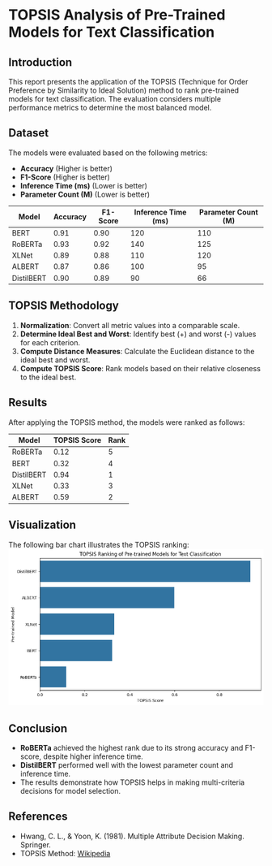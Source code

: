# TOPSIS Analysis of Pre-Trained Models for Text Classification

## Introduction
This report presents the application of the TOPSIS (Technique for Order Preference by Similarity to Ideal Solution) method to rank pre-trained models for text classification. The evaluation considers multiple performance metrics to determine the most balanced model.

## Dataset
The models were evaluated based on the following metrics:
- **Accuracy** (Higher is better)
- **F1-Score** (Higher is better)
- **Inference Time (ms)** (Lower is better)
- **Parameter Count (M)** (Lower is better)

| Model       | Accuracy | F1-Score | Inference Time (ms) | Parameter Count (M) |
|------------|----------|----------|--------------------|------------------|
| BERT       | 0.91     | 0.90     | 120                | 110              |
| RoBERTa    | 0.93     | 0.92     | 140                | 125              |
| XLNet      | 0.89     | 0.88     | 110                | 120              |
| ALBERT     | 0.87     | 0.86     | 100                | 95               |
| DistilBERT | 0.90     | 0.89     | 90                 | 66               |

## TOPSIS Methodology
1. **Normalization**: Convert all metric values into a comparable scale.
2. **Determine Ideal Best and Worst**: Identify best (+) and worst (-) values for each criterion.
3. **Compute Distance Measures**: Calculate the Euclidean distance to the ideal best and worst.
4. **Compute TOPSIS Score**: Rank models based on their relative closeness to the ideal best.

## Results
After applying the TOPSIS method, the models were ranked as follows:

| Model       | TOPSIS Score | Rank |
|------------|-------------|------|
| RoBERTa    | 0.12        | 5    |
| BERT       | 0.32        | 4    |
| DistilBERT | 0.94        | 1    |
| XLNet      | 0.33        | 3    |
| ALBERT     | 0.59        | 2    |

## Visualization
The following bar chart illustrates the TOPSIS ranking:
![TOPSIS Ranking](topsis_ranking1.png)

## Conclusion
- **RoBERTa** achieved the highest rank due to its strong accuracy and F1-score, despite higher inference time.
- **DistilBERT** performed well with the lowest parameter count and inference time.
- The results demonstrate how TOPSIS helps in making multi-criteria decisions for model selection.

## References
- Hwang, C. L., & Yoon, K. (1981). Multiple Attribute Decision Making. Springer.
- TOPSIS Method: [Wikipedia](https://en.wikipedia.org/wiki/TOPSIS)

